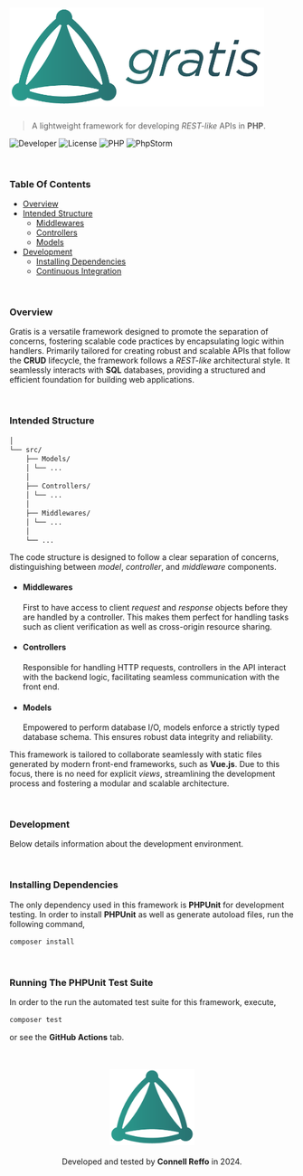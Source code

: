 <h1>
 <img src="https://github.com/connellr023/gratis/blob/main/public/logo_large.png?raw=true" width="450px" />
</h1>

> A lightweight framework for developing *REST-like* APIs in **PHP**.

![Developer](https://img.shields.io/badge/Connell%20Reffo-143?style=for-the-badge&logoColor=black&color=lightblue)
![License](https://img.shields.io/badge/MIT-143?style=for-the-badge&logoColor=black&color=lightgreen)
![PHP](https://img.shields.io/badge/php-%23777BB4.svg?style=for-the-badge&logo=php&logoColor=white)
![PhpStorm](https://img.shields.io/badge/phpstorm-143?style=for-the-badge&logo=phpstorm&logoColor=black&color=black&labelColor=darkorchid)

<br />

### Table Of Contents
 - [Overview](#overview)
 - [Intended Structure](#intended-structure)
   - [Middlewares](#middlewares)
   - [Controllers](#controllers)
   - [Models](#models)
 - [Development](#development)
   - [Installing Dependencies](#installing-dependencies)
   - [Continuous Integration](#running-the-phpunit-test-suite)

<br />

### Overview
Gratis is a versatile framework designed to promote the separation of concerns,
fostering scalable code practices by encapsulating logic within handlers.
Primarily tailored for creating robust and scalable APIs that follow the **CRUD** lifecycle, the framework follows a *REST-like* architectural style.
It seamlessly interacts with **SQL** databases, providing a structured and efficient foundation for building web applications.

<br />

### Intended Structure
```text
│
└── src/
    ├── Models/
    │ └── ...
    │
    ├── Controllers/
    │ └── ...
    │
    ├── Middlewares/
    │ └── ...
    │
    └── ...
```
The code structure is designed to follow a clear separation of concerns, distinguishing between *model*, *controller*, and *middleware* components.

- #### Middlewares
    First to have access to client *request* and *response* objects before they are handled by a controller. This makes them perfect for handling tasks such as client verification as well as cross-origin resource sharing.


- #### Controllers
    Responsible for handling HTTP requests, controllers in the API interact with the backend logic, facilitating seamless communication with the front end.


- #### Models
    Empowered to perform database I/O, models enforce a strictly typed database schema. This ensures robust data integrity and reliability.


This framework is tailored to collaborate seamlessly with static files generated by modern front-end frameworks, such as **Vue.js**. Due to this focus, there is no need for explicit *views*, streamlining the development process and fostering a modular and scalable architecture.

<br />

### Development
Below details information about the development environment.

<br />

### Installing Dependencies
The only dependency used in this framework is **PHPUnit** for development testing. In order to install **PHPUnit**
as well as generate autoload files, run the following command,
```bash
composer install
```

<br />

### Running The **PHPUnit** Test Suite
In order to the run the automated test suite for this framework, execute,
```bash
composer test
```
or see the **GitHub Actions** tab.

<br />
<br />

<div align="center">
 <img src="https://github.com/connellr023/gratis/blob/main/public/logo_small.png?raw=true" width="150px" />
 <br />
 <br />
 <div>Developed and tested by <b>Connell Reffo</b> in 2024.</div>
</div>
